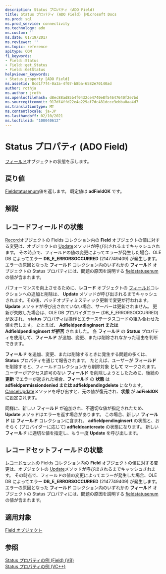 ```yaml
---
description: Status プロパティ (ADO Field)
title: Status プロパティ (ADO Field) |Microsoft Docs
ms.prod: sql
ms.prod_service: connectivity
ms.technology: ado
ms.custom: ''
ms.date: 01/19/2017
ms.reviewer: ''
ms.topic: reference
apitype: COM
f1_keywords:
- Field::Status
- Field::get_Status
- Field::GetStatus
helpviewer_keywords:
- Status property [ADO Field]
ms.assetid: 8cd1f7f4-0a3a-4f07-b8ba-6582e70140ad
author: rothja
ms.author: jroth
ms.openlocfilehash: d8ec88ad85b4f0432ce4740e8f54647640f2e7bd
ms.sourcegitcommit: 917df4ffd22e4a229af7dc481dcce3ebba0aa4d7
ms.translationtype: MT
ms.contentlocale: ja-JP
ms.lasthandoff: 02/10/2021
ms.locfileid: "100040612"
---
```

# <a name="status-property-ado-field"></a>Status プロパティ (ADO Field)
[フィールド](./field-object.md)オブジェクトの状態を示します。  
  
## <a name="return-value"></a>戻り値  
 [Fieldstatusenum](./fieldstatusenum.md)値を返します。 既定値は **adFieldOK** です。  
  
## <a name="remarks"></a>解説  
  
## <a name="record-field-status"></a>レコードフィールドの状態  
 [Record](./record-object-ado.md)オブジェクトの Fields コレクション内の **Field** オブジェクトの値に対する変更は、オブジェクトの [Update](./update-method.md)メソッドが呼び出されるまでキャッシュされます。 その時点で、フィールドの値の変更によってエラーが発生した場合、OLE DB によってエラー **DB_E_ERRORSOCCURRED** (2147749409) が発生します。 エラーの原因となった **フィールド** コレクション内のいずれかの **フィールド** オブジェクトの Status プロパティには、問題の原因を説明する [fieldstatusenum](./fieldstatusenum.md)の値が含まれます。  
  
 パフォーマンスを向上させるために、**レコード** オブジェクトの [フィールド](./fields-collection-ado.md)コレクションへの追加と削除は、 **Update** メソッドが呼び出されるまでキャッシュされます。その後、バッチオプティミスティック更新で変更が行われます。 **Update** メソッドが呼び出されていない場合、サーバーは更新されません。 更新が失敗した場合は、OLE DB プロバイダエラー (DB_E_ERRORSOCCURRED) が返され、 **status** プロパティは操作とエラーステータスコードの組み合わせた値を示します。 たとえば、 **Adfieldpendinginsert または Adfieldpendinginsert が拒否** されました。 各 **フィールド** の **Status** プロパティを使用して、**フィールド** が追加、変更、または削除されなかった理由を判断できます。  
  
 **フィールド** を追加、変更、または削除するときに発生する問題の多くは、 **Status** プロパティを通じて報告されます。 たとえば、ユーザーが **フィールド** を削除すると、フィールドコレクションから削除対象 **として** マークされます。 ユーザーがアクセス許可のない **フィールド** を削除しようとしたために、後続の **更新** でエラーが返された場合、**フィールド** の **状態** は **adfieldpermissiondenied または adfieldpendingdelete** になります。 [CancelUpdate](./cancelupdate-method-ado.md)メソッドを呼び出すと、元の値が復元され、**状態** が **adFieldOK** に設定されます。  
  
 同様に、新しい **フィールド** が追加され、不適切な値が指定されたため、 **Update** メソッドはエラーを返す場合があります。 この場合、新しい **フィールド** は **フィールド** コレクションに含まれ、 **adfieldpendinginsert** の状態と、おそらく (プロバイダーに応じて) **adfieldcantcreate** の状態になります。 新しい **フィールド** に適切な値を指定し、もう一度 **Update** を呼び出します。  
  
## <a name="recordset-field-status"></a>レコードセットフィールドの状態  
 [レコードセット](./recordset-object-ado.md)の Fields コレクション内の **Field** オブジェクトの値に対する変更は、オブジェクトの [Update](./update-method.md)メソッドが呼び出されるまでキャッシュされます。 その時点で、フィールドの値の変更によってエラーが発生した場合、OLE DB によってエラー **DB_E_ERRORSOCCURRED** (2147749409) が発生します。 エラーの原因となった **フィールド** コレクション内のいずれかの **フィールド** オブジェクトの Status プロパティには、問題の原因を説明する [fieldstatusenum](./fieldstatusenum.md)の値が含まれます。  
  
## <a name="applies-to"></a>適用対象  
 [Field オブジェクト](./field-object.md)  
  
## <a name="see-also"></a>参照  
 [Status プロパティの例 (Field) (VB)](./status-property-example-field-vb.md)   
 [Status プロパティの例 (VC++)](./status-property-example-vc.md)